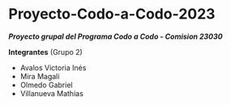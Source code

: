 # Proyecto-Codo-a-Codo-2023

***Proyecto grupal del Programa Codo a Codo - Comision 23030***

__Integrantes__ (Grupo 2)

* Avalos Victoria Inés
* Mira Magali
* Olmedo Gabriel
* Villanueva Mathias
